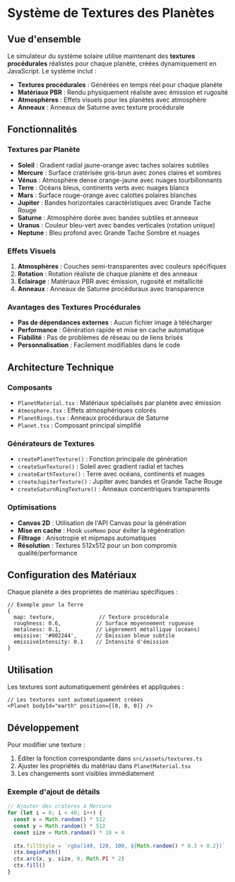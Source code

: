 # Système de Textures des Planètes

## Vue d'ensemble

Le simulateur du système solaire utilise maintenant des **textures procédurales** réalistes pour chaque planète, créées dynamiquement en JavaScript. Le système inclut :

- **Textures procédurales** : Générées en temps réel pour chaque planète
- **Matériaux PBR** : Rendu physiquement réaliste avec émission et rugosité
- **Atmosphères** : Effets visuels pour les planètes avec atmosphère
- **Anneaux** : Anneaux de Saturne avec texture procédurale

## Fonctionnalités

### Textures par Planète

- **Soleil** : Gradient radial jaune-orange avec taches solaires subtiles
- **Mercure** : Surface cratérisée gris-brun avec zones claires et sombres
- **Vénus** : Atmosphère dense orange-jaune avec nuages tourbillonnants
- **Terre** : Océans bleus, continents verts avec nuages blancs
- **Mars** : Surface rouge-orange avec calottes polaires blanches
- **Jupiter** : Bandes horizontales caractéristiques avec Grande Tache Rouge
- **Saturne** : Atmosphère dorée avec bandes subtiles et anneaux
- **Uranus** : Couleur bleu-vert avec bandes verticales (rotation unique)
- **Neptune** : Bleu profond avec Grande Tache Sombre et nuages

### Effets Visuels

1. **Atmosphères** : Couches semi-transparentes avec couleurs spécifiques
2. **Rotation** : Rotation réaliste de chaque planète et des anneaux
3. **Éclairage** : Matériaux PBR avec émission, rugosité et métallicité
4. **Anneaux** : Anneaux de Saturne procéduraux avec transparence

### Avantages des Textures Procédurales

- **Pas de dépendances externes** : Aucun fichier image à télécharger
- **Performance** : Génération rapide et mise en cache automatique
- **Fiabilité** : Pas de problèmes de réseau ou de liens brisés
- **Personnalisation** : Facilement modifiables dans le code

## Architecture Technique

### Composants

- `PlanetMaterial.tsx` : Matériaux spécialisés par planète avec émission
- `Atmosphere.tsx` : Effets atmosphériques colorés
- `PlanetRings.tsx` : Anneaux procéduraux de Saturne
- `Planet.tsx` : Composant principal simplifié

### Générateurs de Textures

- `createPlanetTexture()` : Fonction principale de génération
- `createSunTexture()` : Soleil avec gradient radial et taches
- `createEarthTexture()` : Terre avec océans, continents et nuages
- `createJupiterTexture()` : Jupiter avec bandes et Grande Tache Rouge
- `createSaturnRingTexture()` : Anneaux concentriques transparents

### Optimisations

- **Canvas 2D** : Utilisation de l'API Canvas pour la génération
- **Mise en cache** : Hook `useMemo` pour éviter la régénération
- **Filtrage** : Anisotropie et mipmaps automatiques
- **Résolution** : Textures 512x512 pour un bon compromis qualité/performance

## Configuration des Matériaux

Chaque planète a des propriétés de matériau spécifiques :

```tsx
// Exemple pour la Terre
{
  map: texture,              // Texture procédurale
  roughness: 0.6,           // Surface moyennement rugueuse
  metalness: 0.1,           // Légèrement métallique (océans)
  emissive: '#002244',      // Émission bleue subtile
  emissiveIntensity: 0.1    // Intensité d'émission
}
```

## Utilisation

Les textures sont automatiquement générées et appliquées :

```tsx
// Les textures sont automatiquement créées
<Planet bodyId="earth" position={[0, 0, 0]} />
```

## Développement

Pour modifier une texture :

1. Éditer la fonction correspondante dans `src/assets/textures.ts`
2. Ajuster les propriétés du matériau dans `PlanetMaterial.tsx`
3. Les changements sont visibles immédiatement

### Exemple d'ajout de détails

```javascript
// Ajouter des cratères à Mercure
for (let i = 0; i < 40; i++) {
  const x = Math.random() * 512
  const y = Math.random() * 512
  const size = Math.random() * 18 + 4
  
  ctx.fillStyle = `rgba(140, 120, 100, ${Math.random() * 0.3 + 0.2})`
  ctx.beginPath()
  ctx.arc(x, y, size, 0, Math.PI * 2)
  ctx.fill()
}
```